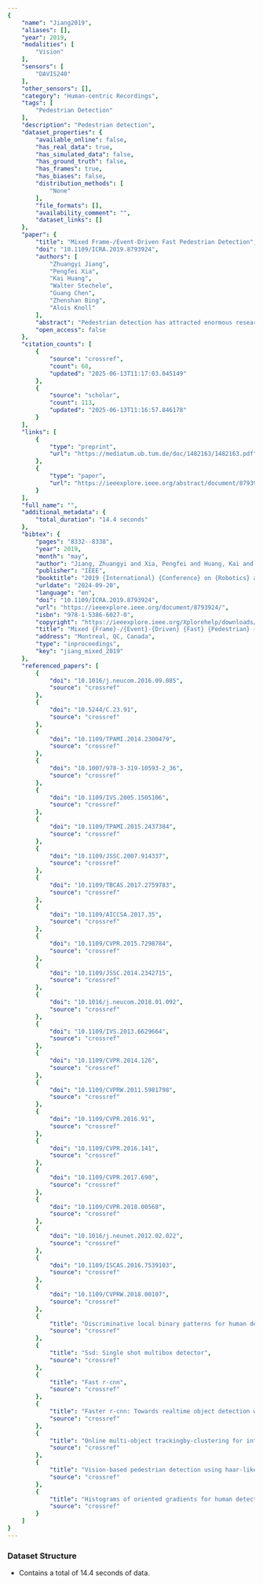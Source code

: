 ```yaml
---
{
    "name": "Jiang2019",
    "aliases": [],
    "year": 2019,
    "modalities": [
        "Vision"
    ],
    "sensors": [
        "DAVIS240"
    ],
    "other_sensors": [],
    "category": "Human-centric Recordings",
    "tags": [
        "Pedestrian Detection"
    ],
    "description": "Pedestrian detection",
    "dataset_properties": {
        "available_online": false,
        "has_real_data": true,
        "has_simulated_data": false,
        "has_ground_truth": false,
        "has_frames": true,
        "has_biases": false,
        "distribution_methods": [
            "None"
        ],
        "file_formats": [],
        "availability_comment": "",
        "dataset_links": []
    },
    "paper": {
        "title": "Mixed Frame-/Event-Driven Fast Pedestrian Detection",
        "doi": "10.1109/ICRA.2019.8793924",
        "authors": [
            "Zhuangyi Jiang",
            "Pengfei Xia",
            "Kai Huang",
            "Walter Stechele",
            "Guang Chen",
            "Zhenshan Bing",
            "Alois Knoll"
        ],
        "abstract": "Pedestrian detection has attracted enormous research attention in the field of Intelligent Transportation System (ITS) due to that pedestrians are the most vulnerable traffic participants. So far, almost all pedestrian detection solutions are based on the conventional frame-based camera. However, they cannot perform very well in scenarios with bad light condition and high-speed motion. In this work, a Dynamic and Active Pixel Sensor (DAVIS), whose two channels concurrently output conventional gray-scale frames and asynchronous low-latency temporal contrast events of light intensity, was first used to detect pedestrians in a traffic monitoring scenario. Data from two camera channels were fed into Convolutional Neural Networks (CNNs) including three YOLOv3 models and three YOLO-tiny models to gather bounding boxes of pedestrians with respective confidence map. Furthermore, a confidence map fusion method combining the CNN-based detection results from both DAVIS channels was proposed to obtain higher accuracy. The experiments were conducted on a custom dataset collected on TUM campus. Benefiting from the high speed, low latency and wide dynamic range of the event channel, our method achieved higher frame rate and lower latency than those only using a conventional camera. Additionally, it reached higher average precision by using the fusion approach.",
        "open_access": false
    },
    "citation_counts": [
        {
            "source": "crossref",
            "count": 68,
            "updated": "2025-06-13T11:17:03.045149"
        },
        {
            "source": "scholar",
            "count": 113,
            "updated": "2025-06-13T11:16:57.846178"
        }
    ],
    "links": [
        {
            "type": "preprint",
            "url": "https://mediatum.ub.tum.de/doc/1482163/1482163.pdf"
        },
        {
            "type": "paper",
            "url": "https://ieeexplore.ieee.org/abstract/document/8793924/"
        }
    ],
    "full_name": "",
    "additional_metadata": {
        "total_duration": "14.4 seconds"
    },
    "bibtex": {
        "pages": "8332--8338",
        "year": 2019,
        "month": "may",
        "author": "Jiang, Zhuangyi and Xia, Pengfei and Huang, Kai and Stechele, Walter and Chen, Guang and Bing, Zhenshan and Knoll, Alois",
        "publisher": "IEEE",
        "booktitle": "2019 {International} {Conference} on {Robotics} and {Automation} ({ICRA})",
        "urldate": "2024-09-20",
        "language": "en",
        "doi": "10.1109/ICRA.2019.8793924",
        "url": "https://ieeexplore.ieee.org/document/8793924/",
        "isbn": "978-1-5386-6027-0",
        "copyright": "https://ieeexplore.ieee.org/Xplorehelp/downloads/license-information/IEEE.html",
        "title": "Mixed {Frame}-/{Event}-{Driven} {Fast} {Pedestrian} {Detection}",
        "address": "Montreal, QC, Canada",
        "type": "inproceedings",
        "key": "jiang_mixed_2019"
    },
    "referenced_papers": [
        {
            "doi": "10.1016/j.neucom.2016.09.085",
            "source": "crossref"
        },
        {
            "doi": "10.5244/C.23.91",
            "source": "crossref"
        },
        {
            "doi": "10.1109/TPAMI.2014.2300479",
            "source": "crossref"
        },
        {
            "doi": "10.1007/978-3-319-10593-2_36",
            "source": "crossref"
        },
        {
            "doi": "10.1109/IVS.2005.1505106",
            "source": "crossref"
        },
        {
            "doi": "10.1109/TPAMI.2015.2437384",
            "source": "crossref"
        },
        {
            "doi": "10.1109/JSSC.2007.914337",
            "source": "crossref"
        },
        {
            "doi": "10.1109/TBCAS.2017.2759783",
            "source": "crossref"
        },
        {
            "doi": "10.1109/AICCSA.2017.35",
            "source": "crossref"
        },
        {
            "doi": "10.1109/CVPR.2015.7298784",
            "source": "crossref"
        },
        {
            "doi": "10.1109/JSSC.2014.2342715",
            "source": "crossref"
        },
        {
            "doi": "10.1016/j.neucom.2018.01.092",
            "source": "crossref"
        },
        {
            "doi": "10.1109/IVS.2013.6629664",
            "source": "crossref"
        },
        {
            "doi": "10.1109/CVPR.2014.126",
            "source": "crossref"
        },
        {
            "doi": "10.1109/CVPRW.2011.5981798",
            "source": "crossref"
        },
        {
            "doi": "10.1109/CVPR.2016.91",
            "source": "crossref"
        },
        {
            "doi": "10.1109/CVPR.2016.141",
            "source": "crossref"
        },
        {
            "doi": "10.1109/CVPR.2017.690",
            "source": "crossref"
        },
        {
            "doi": "10.1109/CVPR.2018.00568",
            "source": "crossref"
        },
        {
            "doi": "10.1016/j.neunet.2012.02.022",
            "source": "crossref"
        },
        {
            "doi": "10.1109/ISCAS.2016.7539103",
            "source": "crossref"
        },
        {
            "doi": "10.1109/CVPRW.2018.00107",
            "source": "crossref"
        },
        {
            "title": "Discriminative local binary patterns for human detection in personal album",
            "source": "crossref"
        },
        {
            "title": "Ssd: Single shot multibox detector",
            "source": "crossref"
        },
        {
            "title": "Fast r-cnn",
            "source": "crossref"
        },
        {
            "title": "Faster r-cnn: Towards realtime object detection with region proposal networks",
            "source": "crossref"
        },
        {
            "title": "Online multi-object trackingby-clustering for intelligent transportation system with neuromorphic vision sensor",
            "source": "crossref"
        },
        {
            "title": "Vision-based pedestrian detection using haar-like features",
            "source": "crossref"
        },
        {
            "title": "Histograms of oriented gradients for human detection",
            "source": "crossref"
        }
    ]
}
---
```


### Dataset Structure

- Contains a total of 14.4 seconds of data.
